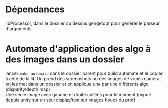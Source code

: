 # Dépendances
libProcessor, dans le dossier du dessus
gengetopt pour générer le parseur d'arguments

# Automate d'application des algo à des images dans un dossier
lancer `make automate` dans le dossier parent pour build automate et le copier à côté de la lib
On prend des screenshots ou des images de vraies caméra, on les met dans un dossier et on applique une par une différents algo (disparity/depth map)  
Une seule image avec gauche et droite collées pour le moment (export depuis unity sur un seul display/test sur images floues du prof)
